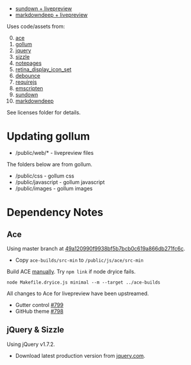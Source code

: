 - [sundown + livepreview](http://bootstraponline.github.com/livepreview/public/web)
- [markdowndeep + livepreview](http://bootstraponline.github.com/livepreview/public/web/index_deep.html)

Uses code/assets from:

0. [ace](https://github.com/ajaxorg/ace)
0. [gollum](https://github.com/github/gollum)
0. [jquery](https://github.com/jquery/jquery)
0. [sizzle](https://github.com/jquery/sizzle)
0. [notepages](https://github.com/fivesixty/notepages)
0. [retina_display_icon_set](http://blog.twg.ca/2010/11/retina-display-icon-set/)
0. [debounce](https://github.com/cowboy/jquery-throttle-debounce)
0. [requirejs](https://github.com/jrburke/requirejs)
0. [emscripten](https://github.com/kripken/emscripten)
0. [sundown](https://github.com/bootstraponline/sundown)
0. [markdowndeep](https://github.com/toptensoftware/markdowndeep)

See licenses folder for details.

# Updating gollum

- /public/web/* - livepreview files

The folders below are from gollum.

- /public/css - gollum css
- /public/javascript - gollum javascript
- /public/images - gollum images


# Dependency Notes

## Ace
Using master branch at [49a120990f9938bf5b7bcb0c619a866db271fc6c](https://github.com/ajaxorg/ace/commit/49a120990f9938bf5b7bcb0c619a866db271fc6c).

- Copy `ace-builds/src-min` to `/public/js/ace/src-min`

Build ACE [manually](https://github.com/ajaxorg/ace/wiki/Building-ace). Try `npm link` if node dryice fails.

`node Makefile.dryice.js minimal --m --target ../ace-builds`

All changes to Ace for livepreview have been upstreamed.
- Gutter control [#799](https://github.com/ajaxorg/ace/pull/799)
- GitHub theme [#798](https://github.com/ajaxorg/ace/pull/798)

## jQuery & Sizzle
Using jQuery v1.7.2.

- Download latest production version from [jquery.com](http://www.jquery.com).
